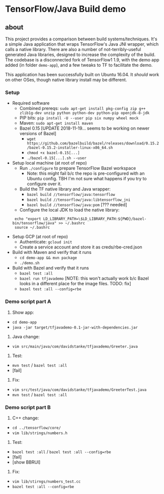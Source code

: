 # TensorFlow/Java Build demo

## about
This project provides a comparison between build systems/techniques. It's a simple Java application that wraps TensorFlow's Java JNI wrapper, which calls a native library. There are also a number of not-terribly-useful generated Java libraries, designed to increase the complexity of the build. The codebase is a disconnected fork of TensorFlow1 1.9, with the demo app added (in folder `demo-app`), and a few tweaks to TF to facilitate the demo.

This application has been successfully built on Ubuntu 16.04. It _should_ work on other OSes, though native library install may be different.

### Setup
* Required software
  * Combined prereqs: `sudo apt-get install pkg-config zip g++ zlib1g-dev unzip python python-dev python-pip openjdk-8-jdk`
  * PIP bits: `pip install -U --user pip six numpy wheel mock`
  * Maven: `sudo apt-get install maven`
  * Bazel 0.15 [UPDATE 2018-11-19... seems to be working on newer versions of Bazel]
    * `wget https://github.com/bazelbuild/bazel/releases/download/0.15.2/bazel-0.15.2-installer-linux-x86_64.sh`
    * `chmod +x bazel-0.15[...]`
    * `./bazel-0.15[...].sh --user`
* Setup local machine (at root of repo)
  * Run `./configure` to prepare TensorFlow Bazel workspace
    * Note: this might fail b/c the repo is pre-configured with an Ubuntu config. TBH I'm not sure what happens if you try to configure over it.
  * Build the TF native library and Java wrapper: 
    * `bazel build //tensorflow/java:tensorflow`
    * `bazel build //tensorflow/java:libtensorflow_jni`
    * `bazel build //tensorflow/java:pom` [??? needed]
  * Configure the local JDK to load the native library:
   ```
    echo "export LD_LIBRARY_PATH=\$LD_LIBRARY_PATH:${PWD}/bazel-bin/tensorflow/java" >> ~/.bashrc
    source ~/.bashrc
    ``` 
* Setup GCP (at root of repo)
  * Authenticate: `gcloud init`
  * Create a service account and store it as creds/rbe-cred.json
* Build with Maven and verify that it runs
  * `cd demo-app && mvn package`
  * `./demo.sh`
* Build with Bazel and verify that it runs
  * `bazel test :all`
  * `bazel run tfjavademo` [NOTE: this won't actually work b/c Bazel looks in a different place for the image files. TODO: fix]
  * `bazel test :all --config=rbe`
### Demo script part A
1. Show app:
  * `cd demo-app`
  * `java -jar target/tfjavademo-0.1-jar-with-dependencies.jar`
1. Java change:
  * `vim src/main/java/com/davidstanke/tfjavademo/Greeter.java`
1. Test:
  * `mvn test` / `bazel test :all` 
  * [fail]
1. Fix:
  * `vim src/test/java/com/davidstanke/tfjavademo/GreeterTest.java`
  * `mvn test` / `bazel test :all`

### Demo script part B
1. C++ change:
  * `cd ../tensorflow/core/`
  * `vim lib/strings/numbers.h`
1. Test:  
  * `bazel test :all` / `bazel test :all --config=rbe`
  * [fail]
  * [show BBRUI]
1. Fix:
  * `vim lib/stirngs/numbers_test.cc`
  * `bazel test :all --config=rbe`